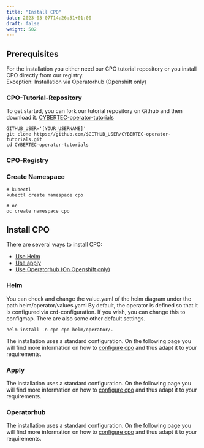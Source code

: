 ```yaml
---
title: "Install CPO"
date: 2023-03-07T14:26:51+01:00
draft: false
weight: 502
---
```


## Prerequisites

For the installation you either need our CPO tutorial repository or you install CPO directly from our registry.<br>
Exception: Installation via Operatorhub (Openshift only)

### CPO-Tutorial-Repository

To get started, you can fork our tutorial repository on Github and then download it.
[CYBERTEC-operator-tutorials](https://github.com/cybertec-postgresql/CYBERTEC-operator-tutorials/fork)

```
GITHUB_USER='[YOUR_USERNAME]'
git clone https://github.com/$GITHUB_USER/CYBERTEC-operator-tutorials.git
cd CYBERTEC-operator-tutorials
```

### CPO-Registry


### Create Namespace

```
# kubectl
kubectl create namespace cpo

# oc
oc create namespace cpo
```

## Install CPO

There are several ways to install CPO:
- [Use Helm](#helm)
- [Use apply](#apply)
- [Use Operatorhub (On Openshift only)](#operatorhub)

### Helm

You can check and change the value.yaml of the helm diagram under the path helm/operator/values.yaml
By default, the operator is defined so that it is configured via crd-configuration. If you wish, you can change this to configmap. There are also some other default settings.

```
helm install -n cpo cpo helm/operator/.
```

The installation uses a standard configuration. On the following page you will find more information on how to [configure cpo](/documentation/how-to-use/configuration/) and thus adapt it to your requirements.

### Apply

The installation uses a standard configuration. On the following page you will find more information on how to [configure cpo](/documentation/how-to-use/configuration/) and thus adapt it to your requirements.

### Operatorhub

The installation uses a standard configuration. On the following page you will find more information on how to [configure cpo](/documentation/how-to-use/configuration/) and thus adapt it to your requirements.